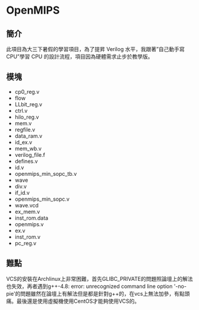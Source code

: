 # OpenMIPS
## 簡介
此項目為大三下暑假的學習項目，為了提昇 Verilog 水平，我跟著”自己動手寫 CPU”學習 CPU 的設計流程，項目因為硬體需求止步於教學版。
## 模塊
+ cp0_reg.v   
+ flow           
+ LLbit_reg.v             
+ ctrl.v      
+ hilo_reg.v     
+ mem.v                   
+ regfile.v
+ data_ram.v  
+ id_ex.v        
+ mem_wb.v                
+ verilog_file.f
+ defines.v   
+ id.v           
+ openmips_min_sopc_tb.v  
+ wave
+ div.v       
+ if_id.v        
+ openmips_min_sopc.v     
+ wave.vcd
+ ex_mem.v    
+ inst_rom.data  
+ openmips.v
+ ex.v        
+ inst_rom.v     
+ pc_reg.v
## 難點
VCS的安裝在Archlinux上非常困難，首先GLIBC_PRIVATE的問題照論壇上的解法也失效，再者遇到g++-4.8: error: unrecognized command line option '-no-pie'的問題雖然在論壇上有解法但是都是針對g++的，在vcs上無法加參，有點頭痛。最後還是使用虛擬機使用CentOS才能夠使用VCS的。